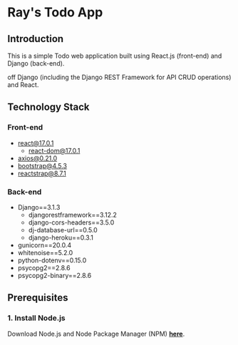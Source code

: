 # Ray's Todo App

## Introduction

This is a simple Todo web application built using React.js (front-end) and Django (back-end).

off Django (including the Django REST Framework for API CRUD operations) and React. 

## Technology Stack

### Front-end
* react@17.0.1
    * react-dom@17.0.1
* axios@0.21.0
* bootstrap@4.5.3
* reactstrap@8.7.1
### Back-end
* Django==3.1.3
    * djangorestframework==3.12.2
    * django-cors-headers==3.5.0
    * dj-database-url==0.5.0
    * django-heroku==0.3.1
* gunicorn==20.0.4
* whitenoise==5.2.0
* python-dotenv==0.15.0
* psycopg2==2.8.6
* psycopg2-binary==2.8.6

## Prerequisites

### 1. Install Node.js
Download Node.js and Node Package Manager (NPM) **[here](https://nodejs.org/en/)**.


